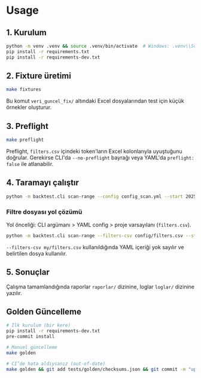 # Usage

## 1. Kurulum

```bash
python -m venv .venv && source .venv/bin/activate  # Windows: .venv\\Scripts\\activate
pip install -r requirements.txt
pip install -r requirements-dev.txt
```

## 2. Fixture üretimi

```bash
make fixtures
```

Bu komut `veri_guncel_fix/` altındaki Excel dosyalarından test için küçük örnekler oluşturur.

## 3. Preflight

```bash
make preflight
```

Preflight, `filters.csv` içindeki token'ların Excel kolonlarıyla uyuştuğunu doğrular. Gerekirse CLI'da `--no-preflight` bayrağı veya YAML'da `preflight: false` ile atlanabilir.

## 4. Taramayı çalıştır

```bash
python -m backtest.cli scan-range --config config_scan.yml --start 2025-03-07 --end 2025-03-11
```

### Filtre dosyası yol çözümü

Yol önceliği: CLI argümanı > YAML config > proje varsayılanı (`filters.csv`).

```bash
python -m backtest.cli scan-range --filters-csv config/filters.csv --start 2025-03-07 --end 2025-03-11
```

`--filters-csv my/filters.csv` kullanıldığında YAML içeriği yok sayılır ve belirtilen dosya kullanılır.

## 5. Sonuçlar

Çalışma tamamlandığında raporlar `raporlar/` dizinine, loglar `loglar/` dizinine yazılır.

## Golden Güncelleme

```bash
# İlk kurulum (bir kere)
pip install -r requirements-dev.txt
pre-commit install

# Manuel güncelleme
make golden

# CI’de hata aldıysanız (out-of-date)
make golden && git add tests/golden/checksums.json && git commit -m "update golden checksums"
```
